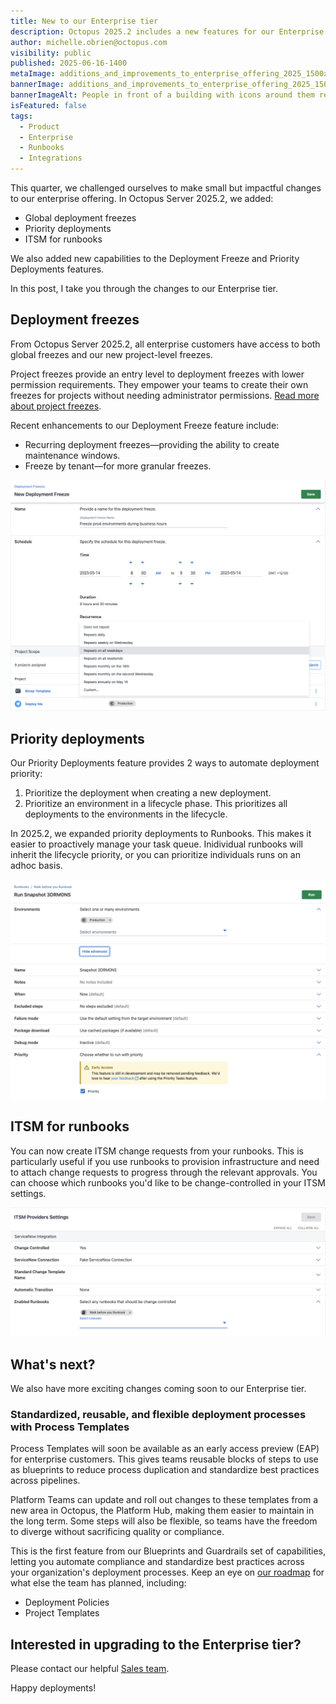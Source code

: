 ```yaml
---
title: New to our Enterprise tier
description: Octopus 2025.2 includes a new features for our Enterprise tier.
author: michelle.obrien@octopus.com
visibility: public
published: 2025-06-16-1400
metaImage: additions_and_improvements_to_enterprise_offering_2025_1500x800.jpg
bannerImage: additions_and_improvements_to_enterprise_offering_2025_1500x800.jpg
bannerImageAlt: People in front of a building with icons around them representing security and data.
isFeatured: false
tags: 
  - Product
  - Enterprise
  - Runbooks
  - Integrations
---
```


This quarter, we challenged ourselves to make small but impactful changes to our enterprise offering. In Octopus Server 2025.2, we added:

- Global deployment freezes 
- Priority deployments 
- ITSM for runbooks 

We also added new capabilities to the Deployment Freeze and Priority Deployments features.

In this post, I take you through the changes to our Enterprise tier.

## Deployment freezes

From Octopus Server 2025.2, all enterprise customers have access to both global freezes and our new project-level freezes. 

Project freezes provide an entry level to deployment freezes with lower permission requirements. They empower your teams to create their own freezes for projects without needing administrator permissions. [Read more about project freezes](https://octopus.com/docs/deployments/deployment-freezes/project-deployment-freezes).

Recent enhancements to our Deployment Freeze feature include:

- Recurring deployment freezes—providing the ability to create maintenance windows.
- Freeze by tenant—for more granular freezes.

![Create Deployment Freeze window showing new functionality of recurring freezes](global-freeze.png)

## Priority deployments

Our Priority Deployments feature provides 2 ways to automate deployment priority:

1. Prioritize the deployment when creating a new deployment.
2. Prioritize an environment in a lifecycle phase. This prioritizes all deployments to the environments in the lifecycle.

In 2025.2, we expanded priority deployments to Runbooks. This makes it easier to proactively manage your task queue. Inidividual runbooks will inherit the lifecycle priority, or you can prioritize individuals runs on an adhoc basis.

![New Runbook run window showing new functionality of Priority Deployments for Runbooks](priority-runbooks.png)

## ITSM for runbooks

You can now create ITSM change requests from your runbooks. This is particularly useful if you use runbooks to provision infrastructure and need to attach change requests to progress through the relevant approvals. You can choose which runbooks you'd like to be change-controlled in your ITSM settings.

![ITSM settings window showing new functionality of ITSM for Runbooks](itsm-runbooks.png)

## What's next?

We also have more exciting changes coming soon to our Enterprise tier.

### Standardized, reusable, and flexible deployment processes with Process Templates

Process Templates will soon be available as an early access preview (EAP) for enterprise customers. This gives teams reusable blocks of steps to use as blueprints to reduce process duplication and standardize best practices across pipelines. 

Platform Teams can update and roll out changes to these templates from a new area in Octopus, the Platform Hub, making them easier to maintain in the long term. Some steps will also be flexible, so teams have the freedom to diverge without sacrificing quality or compliance.     

This is the first feature from our Blueprints and Guardrails set of capabilities, letting you automate compliance and standardize best practices across your organization's deployment processes. Keep an eye on [our roadmap](https://roadmap.octopus.com/tabs/2-planned) for what else the team has planned, including:

- Deployment Policies
- Project Templates


## Interested in upgrading to the Enterprise tier?

Please contact our helpful [Sales team](mailto:sales@octopus.com).

Happy deployments!